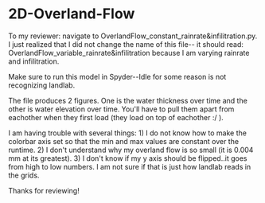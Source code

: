 # 2D-Overland-Flow

To my reviewer: navigate to OverlandFlow_constant_rainrate&infilitration.py.  I just realized that I did not change the name of this file--
it should read: OverlandFlow_variable_rainrate&infilitration because I am varying rainrate and infilitration.

Make sure to run this model in Spyder--Idle for some reason is not recognizing landlab.

The file produces 2 figures. One is the water thickness over time and the other is water elevation over time. You'll have to pull
them apart from eachother when they first load (they load on top of eachother :/ ).

I am having trouble with several things: 1) I do not know how to make the colorbar axis set so that the min and max values are constant 
over the runtime. 2) I don't understand why my overland flow is so small (it is 0.004 mm at its greatest). 3) I don't know if my y axis
should be flipped..it goes from high to low numbers. I am not sure if that is just how landlab reads in the grids.

Thanks for reviewing! 
